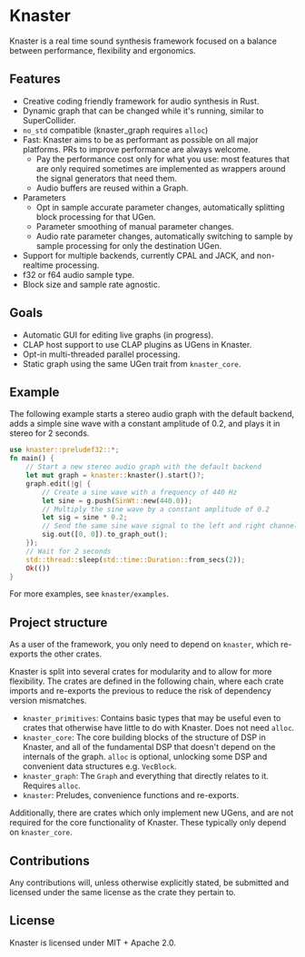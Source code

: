 # Knaster

Knaster is a real time sound synthesis framework focused on a balance between performance, flexibility and ergonomics.

## Features

- Creative coding friendly framework for audio synthesis in Rust.
- Dynamic graph that can be changed while it's running, similar to SuperCollider.
- `no_std` compatible (knaster_graph requires `alloc`)
- Fast: Knaster aims to be as performant as possible on all major platforms. PRs to improve performance are always welcome.
  - Pay the performance cost only for what you use: most features that are only required sometimes are implemented as wrappers around the signal generators that need them.
  - Audio buffers are reused within a Graph.
- Parameters
  - Opt in sample accurate parameter changes, automatically splitting block processing for that UGen.
  - Parameter smoothing of manual parameter changes.
  - Audio rate parameter changes, automatically switching to sample by sample processing for only the destination UGen.
- Support for multiple backends, currently CPAL and JACK, and non-realtime processing.
- f32 or f64 audio sample type.
- Block size and sample rate agnostic.

## Goals

- Automatic GUI for editing live graphs (in progress).
- CLAP host support to use CLAP plugins as UGens in Knaster.
- Opt-in multi-threaded parallel processing.
- Static graph using the same UGen trait from `knaster_core`.

## Example

The following example starts a stereo audio graph with the default backend, adds a simple sine wave with a constant amplitude of 0.2, and plays it in stereo for 2 seconds.

```rust
use knaster::preludef32::*;
fn main() {
    // Start a new stereo audio graph with the default backend
    let mut graph = knaster::knaster().start()?;
    graph.edit(|g| {
        // Create a sine wave with a frequency of 440 Hz
        let sine = g.push(SinWt::new(440.0));
        // Multiply the sine wave by a constant amplitude of 0.2
        let sig = sine * 0.2;
        // Send the same sine wave signal to the left and right channels of the output
        sig.out([0, 0]).to_graph_out();
    });
    // Wait for 2 seconds
    std::thread::sleep(std::time::Duration::from_secs(2));
    Ok(())
}
```

For more examples, see `knaster/examples`.

## Project structure

As a user of the framework, you only need to depend on `knaster`, which re-exports the other crates.

Knaster is split into several crates for modularity and to allow for more flexibility.
The crates are defined in the following chain, where each crate imports and re-exports the previous to reduce the risk of dependency version mismatches.

- `knaster_primitives`: Contains basic types that may be useful even to crates that otherwise have little to do with Knaster. Does not need `alloc`.
- `knaster_core`: The core building blocks of the structure of DSP in Knaster, and all of the fundamental DSP that doesn't depend on the internals of the graph. `alloc` is optional, unlocking some DSP and convenient data structures e.g. `VecBlock`.
- `knaster_graph`: The `Graph` and everything that directly relates to it. Requires `alloc`.
- `knaster`: Preludes, convenience functions and re-exports.

Additionally, there are crates which only implement new UGens, and are not required for the core functionality of Knaster. These typically only depend on `knaster_core`.

## Contributions

Any contributions will, unless otherwise explicitly stated, be submitted and licensed under the same license as the crate they pertain to.

## License

Knaster is licensed under MIT + Apache 2.0.
